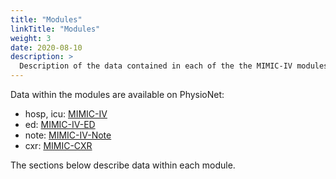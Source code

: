 ```yaml
---
title: "Modules"
linkTitle: "Modules"
weight: 3
date: 2020-08-10
description: >
  Description of the data contained in each of the the MIMIC-IV modules.
---
```


Data within the modules are available on PhysioNet:

* hosp, icu: [MIMIC-IV](https://physionet.org/content/mimiciv/)
* ed: [MIMIC-IV-ED](https://physionet.org/content/mimic-iv-ed/)
* note: [MIMIC-IV-Note](https://physionet.org/content/mimic-iv-note/)
* cxr: [MIMIC-CXR](https://physionet.org/content/mimic-cxr/)

The sections below describe data within each module.
<!-- Subfolder content is automatically placed here. -->